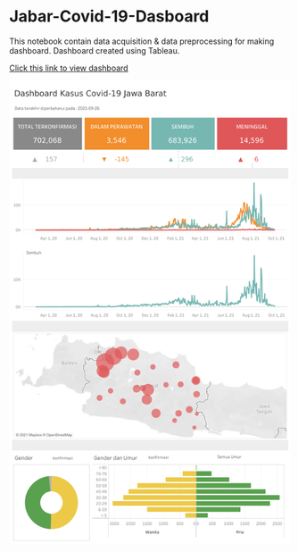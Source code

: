 # Jabar-Covid-19-Dasboard
This notebook contain data acquisition &amp; data preprocessing for making dashboard. Dashboard created using Tableau.


[Click this link to view dashboard](https://public.tableau.com/views/DashboardCovidJabar/Dashboard1?:language=en-US&:display_count=n&:origin=viz_share_link) 


![Dashboard](https://raw.githubusercontent.com/abdurrahmanshidiq/Jabar-Covid-19-Dasboard/main/Dashboard_Pic.png "Dasboard")
